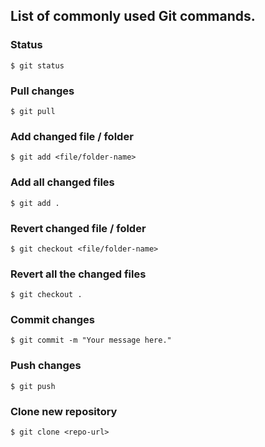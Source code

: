 ## List of commonly used Git commands.

### Status
```terminal
$ git status
```

### Pull changes
```terminal
$ git pull
```

### Add changed file / folder
```terminal
$ git add <file/folder-name>
```

### Add all changed files
```terminal
$ git add .
```

### Revert changed file / folder
```terminal
$ git checkout <file/folder-name>
```

### Revert all the changed files
```terminal
$ git checkout .
```

### Commit changes
```terminal
$ git commit -m "Your message here."
```

### Push changes
```terminal
$ git push
```

### Clone new repository
```terminal
$ git clone <repo-url>
```
